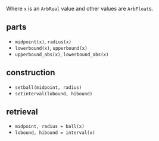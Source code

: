 Where `x` is an `ArbReal` value and other values are `ArbFloat`s.

## parts

- `midpoint(x)`, `radius(x)`
- `lowerbound(x)`, `upperbound(x)`
- `upperbound_abs(x)`, `lowerbound_abs(x)`

## construction

- `setball(midpoint, radius)`
- `setinterval(lobound, hibound)`

## retrieval

- `midpoint, radius = ball(x)`
- `lobound, hibound = interval(x)`
